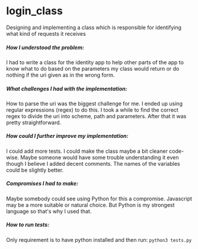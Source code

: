 # login_class
Designing and implementing a class which is responsible for identifying what kind of requests it receives

##### How I understood the problem:  
I had to write a class for the identity app to help other parts of the app to know what to do based on the parameters my class would return or do nothing if the uri given as in the wrong form.

##### What challenges I had with the implementation:  
How to parse the uri was the biggest challenge for me. I ended up using regular expressions (regex) to do this. I took a while to find the correct regex to divide the uri into scheme, path and parameters. After that it was pretty straightforward.  

##### How could I further improve my implementation:  
I could add more tests. I could make the class maybe a bit cleaner code-wise. Maybe someone would have some trouble understanding it even though I believe I added decent comments. The names of the variables could be slightly better.

##### Compromises I had to make:  
Maybe somebody could see using Python for this a compromise. Javascript may be a more suitable or natural choice. But Python is my strongest language so that's why I used that.

##### How to run tests:  
Only requirement is to have python installed and then run:
`python3 tests.py`
